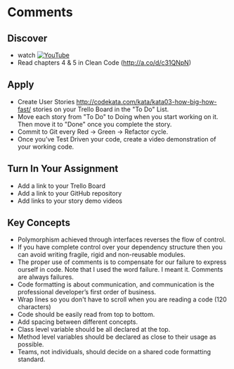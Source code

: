 # Comments

## Discover
-  watch [![YouTube](https://i.ytimg.com/vi/K0uleV1sC4E/default.jpg)](https://www.youtube.com/watch?v=K0uleV1sC4E)
- Read chapters 4 & 5 in Clean Code (http://a.co/d/c31QNpN)

## Apply
- Create User Stories http://codekata.com/kata/kata03-how-big-how-fast/ stories on your Trello Board in the "To Do" List.
- Move each story from "To Do" to Doing when you start working on it. Then move it to "Done" once you complete the story.
- Commit to Git every Red -> Green -> Refactor cycle.
- Once you’ve Test Driven your code, create a video demonstration of your working code.

## Turn In Your Assignment
- Add a link to your Trello Board
- Add a link to your GitHub repository
- Add links to your story demo videos

## Key Concepts
- Polymorphism achieved through interfaces reverses the flow of control.
- If you have complete control over your dependency structure then you can avoid writing fragile, rigid and non-reusable modules.
- The proper use of comments is to compensate for our failure to express ourself in code. Note that I used the word failure. I meant it. Comments are always failures.
- Code formatting is about communication, and communication is the professional developer’s first order of business.
- Wrap lines so you don't have to scroll when you are reading a code (120 characters)
- Code should be easily read from top to bottom.
- Add spacing between different concepts.
- Class level variable should be all declared at the top.
- Method level variables should be declared as close to their usage as possible.
- Teams, not individuals, should decide on a shared code formatting standard.
